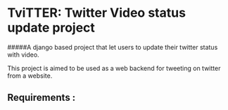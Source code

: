 
# TviTTER: Twitter Video status update project
#####A django based project that let users to update their twitter status with video.

This project is aimed to be used as a web backend for tweeting on twitter from a website.

## Requirements :


 




